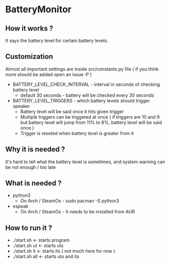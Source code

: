 <h1> BatteryMonitor </h1>
<h2> How it works ?</h2>
It says the battery level for certain battery levels.
<h2>Customization</h2>
Almost all important settings are inside src/constants.py file ( if you think more should be added open an issue :P )

- BATTERY_LEVEL_CHECK_INTERVAL - interval in seconds of checking battery level
    - default 30 seconds - battery will be checked every 30 seconds
- BATTERY_LEVEL_TRIGGERS - which battery levels should trigger speaker
  - Battery level will be said once it hits given trigger
  - Multiple triggers can be triggered at once ( if triggers are 10 and 9 but battery level will jump from 11% to 8%, battery level will be said once ) 
  - Trigger is reseted when battery level is greater from it
<h2>Why it is needed ?</h2>
It's hard to tell what the battery level is sometimes, and system warning can be not enough / too late
<h2>What is needed ?</h2>

  - python3
    - On Arch / SteamOs  - sudo pacman -S python3
  - espeak
    - On Arch / SteamOs  - It needs to be installed from AUR
<h2>How to run it ?</h2>
  
  - ./start.sh <- starts program
  - ./start.sh ut <- starts uts
  - ./start.sh it <- starts its ( not much here for now )
  - ./start.sh all <- starts uts and its
